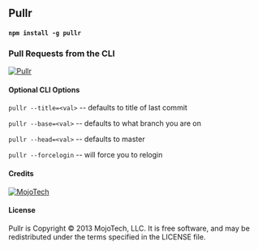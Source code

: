 ## Pullr

#### `npm install -g pullr`

### Pull Requests from the CLI

[![Pullr](https://raw.github.com/mojotech/pullr/master/logo.png)](https://github.com/mojotech/pullr)




#### Optional CLI Options

`pullr --title=<val>` -- defaults to title of last commit

`pullr --base=<val>` -- defaults to what branch you are on

`pullr --head=<val>` -- defaults to master

`pullr --forcelogin` -- will force you to relogin


#### Credits

[![MojoTech](http://www.mojotech.com/press/logo.png)](http://www.mojotech.com)

#### License


Pullr is Copyright © 2013 MojoTech, LLC. It is free software, and may be redistributed under the terms specified in the LICENSE file.